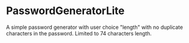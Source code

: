 # PasswordGeneratorLite
A simple password generator with user choice "length" with no duplicate characters in the password. Limited to 74 characters length.
